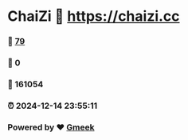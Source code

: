 # ChaiZi :link: https://chaizi.cc 
### :page_facing_up: [79](https://chaizi.cc/tag.html) 
### :speech_balloon: 0 
### :hibiscus: 161054 
### :alarm_clock: 2024-12-14 23:55:11 
### Powered by :heart: [Gmeek](https://github.com/Meekdai/Gmeek)
